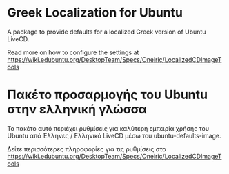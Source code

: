 Greek Localization for Ubuntu
=============================

A package to provide defaults for a localized Greek version of Ubuntu
LiveCD. 

Read more on how to configure the settings at
https://wiki.edubuntu.org/DesktopTeam/Specs/Oneiric/LocalizedCDImageTools

Πακέτο προσαρμογής του Ubuntu στην ελληνική γλώσσα
==================================================

Το πακέτο αυτό περιέχει ρυθμίσεις για καλύτερη εμπειρία χρήσης του
Ubuntu από Έλληνες / Ελληνικό LiveCD μέσω του ubuntu-defaults-image.

Δείτε περισσότερες πληροφορίες για τις ρυθμίσεις στο
https://wiki.edubuntu.org/DesktopTeam/Specs/Oneiric/LocalizedCDImageTools
